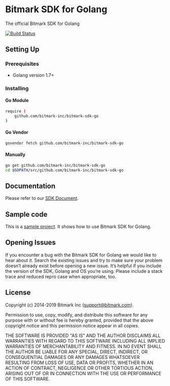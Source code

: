 # Bitmark SDK for Golang
The official Bitmark SDK for Golang

[![Build Status](https://travis-ci.org/bitmark-inc/bitmark-sdk-go.svg?branch=master)](https://travis-ci.org/bitmark-inc/bitmark-sdk-go)

## Setting Up

### Prerequisites

- Golang version 1.7+

### Installing

#### Go Module
```sh
require (
	github.com/bitmark-inc/bitmark-sdk-go
)
```

#### Go Vendor
```sh
govendor fetch github.com/bitmark-inc/bitmark-sdk-go
```

#### Manually
```sh
go get github.com/bitmark-inc/bitmark-sdk-go
cd $GOPATH/src/github.com/bitmark-inc/bitmark-sdk-go
```

## Documentation

Please refer to our [SDK Document](https://sdk-docs.bitmark.com/).


## Sample code
This is a [sample project](sample/). It shows how to use Bitmark SDK for Golang.

## Opening Issues
If you encounter a bug with the Bitmark SDK for Golang we would like to hear about it. Search the existing issues and try to make sure your problem doesn’t already exist before opening a new issue. It’s helpful if you include the version of the SDK, Golang and OS you’re using. Please include a stack trace and reduced repro case when appropriate, too.


## License

Copyright (c) 2014-2019 Bitmark Inc (support@bitmark.com).

Permission to use, copy, modify, and distribute this software for any
purpose with or without fee is hereby granted, provided that the above
copyright notice and this permission notice appear in all copies.

THE SOFTWARE IS PROVIDED "AS IS" AND THE AUTHOR DISCLAIMS ALL WARRANTIES
WITH REGARD TO THIS SOFTWARE INCLUDING ALL IMPLIED WARRANTIES OF
MERCHANTABILITY AND FITNESS. IN NO EVENT SHALL THE AUTHOR BE LIABLE FOR
ANY SPECIAL, DIRECT, INDIRECT, OR CONSEQUENTIAL DAMAGES OR ANY DAMAGES
WHATSOEVER RESULTING FROM LOSS OF USE, DATA OR PROFITS, WHETHER IN AN
ACTION OF CONTRACT, NEGLIGENCE OR OTHER TORTIOUS ACTION, ARISING OUT OF
OR IN CONNECTION WITH THE USE OR PERFORMANCE OF THIS SOFTWARE.
